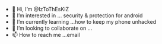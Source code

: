 - 👋 Hi, I’m @IzToThEsKiZ
- 👀 I’m interested in ... security & protection for android
- 🌱 I’m currently learning ...how to keep my phone unhacked
- 💞️ I’m looking to collaborate on ...
- 📫 How to reach me ...email

<!---
IzToThEsKiZ/IzToThEsKiZ is a ✨ special ✨ repository because its `README.md` (this file) appears on your GitHub profile.
You can click the Preview link to take a look at your changes.
--->
